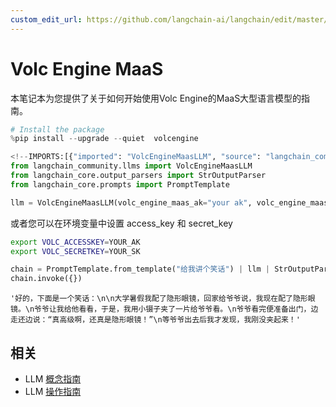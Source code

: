 ```yaml
---
custom_edit_url: https://github.com/langchain-ai/langchain/edit/master/docs/docs/integrations/llms/volcengine_maas.ipynb
---
```

# Volc Engine MaaS

本笔记本为您提供了关于如何开始使用Volc Engine的MaaS大型语言模型的指南。


```python
# Install the package
%pip install --upgrade --quiet  volcengine
```


```python
<!--IMPORTS:[{"imported": "VolcEngineMaasLLM", "source": "langchain_community.llms", "docs": "https://python.langchain.com/api_reference/community/llms/langchain_community.llms.volcengine_maas.VolcEngineMaasLLM.html", "title": "Volc Engine Maas"}, {"imported": "StrOutputParser", "source": "langchain_core.output_parsers", "docs": "https://python.langchain.com/api_reference/core/output_parsers/langchain_core.output_parsers.string.StrOutputParser.html", "title": "Volc Engine Maas"}, {"imported": "PromptTemplate", "source": "langchain_core.prompts", "docs": "https://python.langchain.com/api_reference/core/prompts/langchain_core.prompts.prompt.PromptTemplate.html", "title": "Volc Engine Maas"}]-->
from langchain_community.llms import VolcEngineMaasLLM
from langchain_core.output_parsers import StrOutputParser
from langchain_core.prompts import PromptTemplate
```


```python
llm = VolcEngineMaasLLM(volc_engine_maas_ak="your ak", volc_engine_maas_sk="your sk")
```

或者您可以在环境变量中设置 access_key 和 secret_key
```bash
export VOLC_ACCESSKEY=YOUR_AK
export VOLC_SECRETKEY=YOUR_SK
```


```python
chain = PromptTemplate.from_template("给我讲个笑话") | llm | StrOutputParser()
chain.invoke({})
```



```output
'好的，下面是一个笑话：\n\n大学暑假我配了隐形眼镜，回家给爷爷说，我现在配了隐形眼镜。\n爷爷让我给他看看，于是，我用小镊子夹了一片给爷爷看。\n爷爷看完便准备出门，边走还边说：“真高级啊，还真是隐形眼镜！”\n等爷爷出去后我才发现，我刚没夹起来！'
```



## 相关

- LLM [概念指南](/docs/concepts/#llms)
- LLM [操作指南](/docs/how_to/#llms)
